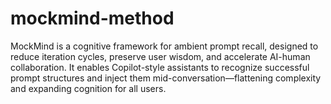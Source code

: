# mockmind-method
MockMind is a cognitive framework for ambient prompt recall, designed to reduce iteration cycles, preserve user wisdom, and accelerate AI-human collaboration. It enables Copilot-style assistants to recognize successful prompt structures and inject them mid-conversation—flattening complexity and expanding cognition for all users.

